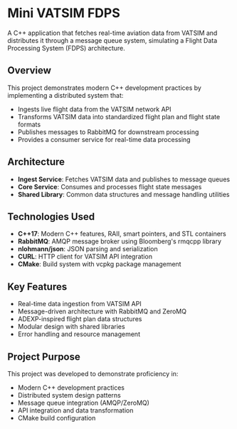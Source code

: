 # Mini VATSIM FDPS

A C++ application that fetches real-time aviation data from VATSIM and distributes it through a message queue system, simulating a Flight Data Processing System (FDPS) architecture.

## Overview

This project demonstrates modern C++ development practices by implementing a distributed system that:
- Ingests live flight data from the VATSIM network API
- Transforms VATSIM data into standardized flight plan and flight state formats
- Publishes messages to RabbitMQ for downstream processing
- Provides a consumer service for real-time data processing

## Architecture

- **Ingest Service**: Fetches VATSIM data and publishes to message queues
- **Core Service**: Consumes and processes flight state messages
- **Shared Library**: Common data structures and message handling utilities

## Technologies Used

- **C++17**: Modern C++ features, RAII, smart pointers, and STL containers
- **RabbitMQ**: AMQP message broker using Bloomberg's rmqcpp library
- **nlohmann/json**: JSON parsing and serialization
- **CURL**: HTTP client for VATSIM API integration
- **CMake**: Build system with vcpkg package management

## Key Features

- Real-time data ingestion from VATSIM API
- Message-driven architecture with RabbitMQ and ZeroMQ
- ADEXP-inspired flight plan data structures
- Modular design with shared libraries
- Error handling and resource management

## Project Purpose

This project was developed to demonstrate proficiency in:
- Modern C++ development practices
- Distributed system design patterns
- Message queue integration (AMQP/ZeroMQ)
- API integration and data transformation
- CMake build configuration